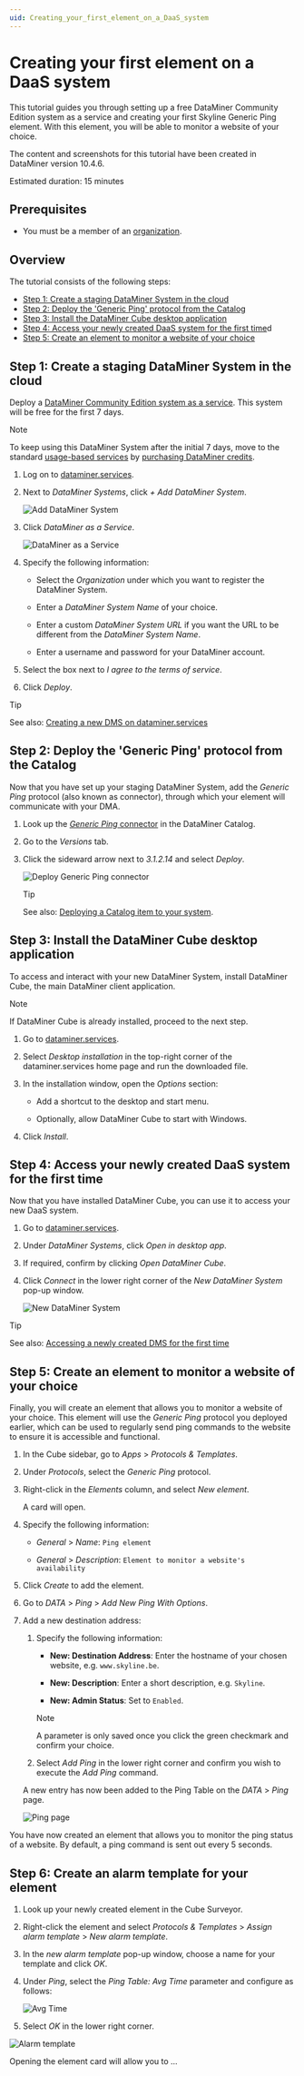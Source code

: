 ```yaml
---
uid: Creating_your_first_element_on_a_DaaS_system
---
```


# Creating your first element on a DaaS system

This tutorial guides you through setting up a free DataMiner Community Edition system as a service and creating your first Skyline Generic Ping element. With this element, you will be able to monitor a website of your choice.

The content and screenshots for this tutorial have been created in DataMiner version 10.4.6.

Estimated duration: 15 minutes

## Prerequisites

- You must be a member of an [organization](xref:Pricing_Usage_based_service#organization).

## Overview

The tutorial consists of the following steps:

- [Step 1: Create a staging DataMiner System in the cloud](#step-1-create-a-staging-dataminer-system-in-the-cloud)
- [Step 2: Deploy the 'Generic Ping' protocol from the Catalog](#step-2-deploy-the-generic-ping-protocol-from-the-catalog)
- [Step 3: Install the DataMiner Cube desktop application](#step-3-install-the-dataminer-cube-desktop-application)
- [Step 4: Access your newly created DaaS system for the first time](#step-4-access-your-newly-created-daas-system-for-the-first-time)d
- [Step 5: Create an element to monitor a website of your choice](#step-5-create-an-element-to-monitor-a-website-of-your-choice)

## Step 1: Create a staging DataMiner System in the cloud

Deploy a [DataMiner Community Edition system as a service](xref:Pricing_Commercial_Models#dataminer-community-edition). This system will be free for the first 7 days.

> [!NOTE]
> To keep using this DataMiner System after the initial 7 days, move to the standard [usage-based services](xref:Pricing_Commercial_Models#usage-based-services) by [purchasing DataMiner credits](xref:Order_DataMiner_credits).

1. Log on to [dataminer.services](https://dataminer.services).

1. Next to *DataMiner Systems*, click *+ Add DataMiner System*.

   ![Add DataMiner System](~/user-guide/images/Add_DataMiner_System.png)

1. Click *DataMiner as a Service*.

   ![DataMiner as a Service](~/user-guide/images/DataMiner_as_a_Service.png)

1. Specify the following information:

   - Select the *Organization* under which you want to register the DataMiner System.

   - Enter a *DataMiner System Name* of your choice.

   - Enter a custom *DataMiner System URL* if you want the URL to be different from the *DataMiner System Name*.

   - Enter a username and password for your DataMiner account.

1. Select the box next to *I agree to the terms of service*.

1. Click *Deploy*.

> [!TIP]
> See also: [Creating a new DMS on dataminer.services](xref:Creating_a_DMS_on_dataminer_services)

## Step 2: Deploy the 'Generic Ping' protocol from the Catalog

Now that you have set up your staging DataMiner System, add the *Generic Ping* protocol (also known as connector), through which your element will communicate with your DMA.

1. Look up the [*Generic Ping* connector](https://catalog.dataminer.services/details/253977dd-efa6-4095-b22e-de9adb9cc23d) in the DataMiner Catalog.

1. Go to the *Versions* tab.

1. Click the sideward arrow next to *3.1.2.14* and select *Deploy*.

   ![Deploy Generic Ping connector](~/user-guide/images/Generic_Ping_Connector.png)

   > [!TIP]
   > See also: [Deploying a Catalog item to your system](xref:Deploying_a_catalog_item).

## Step 3: Install the DataMiner Cube desktop application

To access and interact with your new DataMiner System, install DataMiner Cube, the main DataMiner client application.

> [!NOTE]
> If DataMiner Cube is already installed, proceed to the next step.

1. Go to [dataminer.services](https://dataminer.services).

1. Select *Desktop installation* in the top-right corner of the dataminer.services home page and run the downloaded file.

1. In the installation window, open the *Options* section:

   - Add a shortcut to the desktop and start menu.

   - Optionally, allow DataMiner Cube to start with Windows.

1. Click *Install*.

## Step 4: Access your newly created DaaS system for the first time

Now that you have installed DataMiner Cube, you can use it to access your new DaaS system.

1. Go to [dataminer.services](https://dataminer.services).

1. Under *DataMiner Systems*, click *Open in desktop app*.

1. If required, confirm by clicking *Open DataMiner Cube*.

1. Click *Connect* in the lower right corner of the *New DataMiner System* pop-up window.

   ![New DataMiner System](~/user-guide/images/daas_access_003.png)

> [!TIP]
> See also: [Accessing a newly created DMS for the first time](xref:Accessing_a_new_DMS)

## Step 5: Create an element to monitor a website of your choice

Finally, you will create an element that allows you to monitor a website of your choice. This element will use the *Generic Ping* protocol you deployed earlier, which can be used to regularly send ping commands to the website to ensure it is accessible and functional.

1. In the Cube sidebar, go to *Apps* > *Protocols & Templates*.

1. Under *Protocols*, select the *Generic Ping* protocol.

1. Right-click in the *Elements* column, and select *New element*.

   A card will open.

1. Specify the following information:

   - *General* > *Name*: `Ping element`

   - *General* > *Description*: `Element to monitor a website's availability`

1. Click *Create* to add the element.

1. Go to *DATA* > *Ping* > *Add New Ping With Options*.

1. Add a new destination address:

   1. Specify the following information:

      - **New: Destination Address**: Enter the hostname of your chosen website, e.g. `www.skyline.be`.

      - **New: Description**: Enter a short description, e.g. `Skyline`.

      - **New: Admin Status**: Set to `Enabled`.

      > [!NOTE]
      > A parameter is only saved once you click the green checkmark and confirm your choice.

   1. Select *Add Ping* in the lower right corner and confirm you wish to execute the *Add Ping* command.

   A new entry has now been added to the Ping Table on the *DATA* > *Ping* page.

   ![Ping page](~/user-guide/images/Ping_Page.png)

You have now created an element that allows you to monitor the ping status of a website. By default, a ping command is sent out every 5 seconds.

## Step 6: Create an alarm template for your element

1. Look up your newly created element in the Cube Surveyor.

1. Right-click the element and select *Protocols & Templates* > *Assign alarm template* > *New alarm template*.

1. In the *new alarm template* pop-up window, choose a name for your template and click *OK*.

1. Under *Ping*, select the *Ping Table: Avg Time* parameter and configure as follows:

   ![Avg Time](~/user-guide/images/Ping_Table_Avg_Time.png)

1. Select *OK* in the lower right corner.

![Alarm template](~/user-guide/images/Ping_Alarm_Template.png)

Opening the element card will allow you to ...
